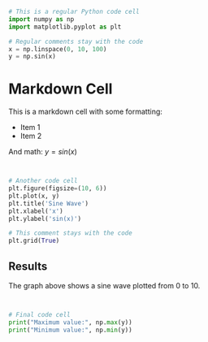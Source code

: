 ```python {cell}
# This is a regular Python code cell
import numpy as np
import matplotlib.pyplot as plt

# Regular comments stay with the code
x = np.linspace(0, 10, 100)
y = np.sin(x)

```

# Markdown Cell
This is a markdown cell with some formatting:
- Item 1
- Item 2

And math: $y = sin(x)$


```python {cell}


# Another code cell
plt.figure(figsize=(10, 6))
plt.plot(x, y)
plt.title('Sine Wave')
plt.xlabel('x')
plt.ylabel('sin(x)')

# This comment stays with the code
plt.grid(True)

```

## Results
The graph above shows a sine wave plotted from 0 to 10.


```python {cell}


# Final code cell
print("Maximum value:", np.max(y))
print("Minimum value:", np.min(y)) 
```

